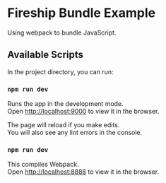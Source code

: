 # Fireship Bundle Example
Using webpack to bundle JavaScript.

## Available Scripts

In the project directory, you can run:

### `npm run dev`

Runs the app in the development mode.\
Open [http://localhost:9000](http://localhost:9000) to view it in the browser.

The page will reload if you make edits.\
You will also see any lint errors in the console.

### `npm run dev`

This compiles Webpack.\
Open [http://localhost:8888](http://localhost:8888) to view it in the browser.



